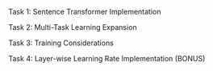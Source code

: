 Task 1: Sentence Transformer Implementation

Task 2: Multi-Task Learning Expansion

Task 3: Training Considerations

Task 4: Layer-wise Learning Rate Implementation (BONUS)
